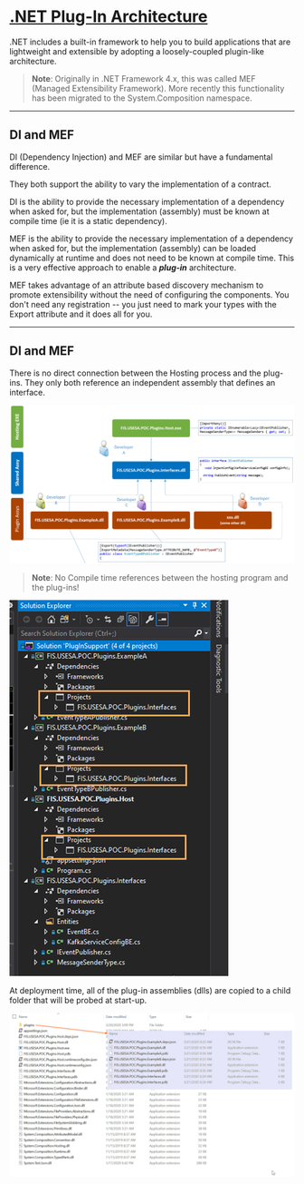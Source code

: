 ﻿# [.NET Plug-In Architecture](https://github.com/TomBruns/DotNetCorePlugins)

.NET includes a built-in framework to help you to build applications that are lightweight and extensible by adopting a loosely-coupled plugin-like architecture.

> **Note**: Originally in .NET Framework 4.x, this was called MEF (Managed Extensibility Framework).  More recently this functionality has been migrated to the System.Composition namespace.

---
## DI and MEF

DI (Dependency Injection) and MEF are similar but have a fundamental difference.

They both support the ability to vary the implementation of a contract.

DI is the ability to provide the necessary implementation of a dependency when asked for, but the implementation (assembly) must be known at compile time (ie it is a static dependency).

MEF is the ability to provide the necessary implementation of a dependency when asked for, but the implementation (assembly) can be loaded dynamically at runtime and does not need to be known at compile time.  This is a very effective approach to enable a ***plug-in*** architecture.

MEF takes advantage of an attribute based discovery mechanism to promote extensibility without the need of configuring the components. You don't need any registration -- you just need to mark your types with the Export attribute and it does all for you. 

---
## DI and MEF

There is no direct connection between the Hosting process and the plug-ins.  They only both reference an independent assembly that defines an interface.

![docker-compose up -d Screenshot](images/assemblies.jpg?raw=true)

> **Note**: No Compile time references between the hosting program and the plug-ins! 

![docker-compose up -d Screenshot](images/solution.jpg?raw=true)

At deployment time, all of the plug-in assemblies (dlls) are copied to a child folder that will be probed at start-up.

![docker-compose up -d Screenshot](images/folders.jpg?raw=true)